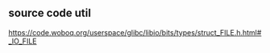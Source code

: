 ## source code util

https://code.woboq.org/userspace/glibc/libio/bits/types/struct_FILE.h.html#_IO_FILE

